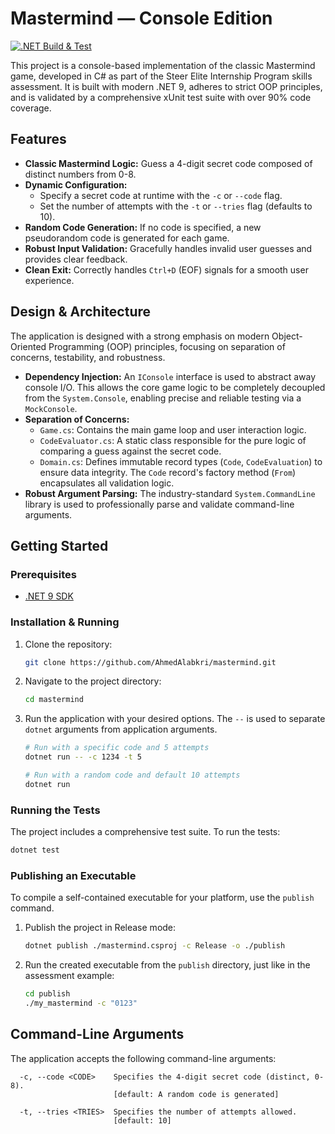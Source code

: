 # Mastermind — Console Edition

[![.NET Build & Test](https://github.com/AhmedAlabkri/mastermind/actions/workflows/build.yml/badge.svg)](https://github.com/AhmedAlabkri/mastermind/actions/workflows/build.yml)

This project is a console-based implementation of the classic Mastermind game, developed in C# as part of the Steer Elite Internship Program skills assessment. It is built with modern .NET 9, adheres to strict OOP principles, and is validated by a comprehensive xUnit test suite with over 90% code coverage.

## Features

*   **Classic Mastermind Logic:** Guess a 4-digit secret code composed of distinct numbers from 0-8.
*   **Dynamic Configuration:**
    *   Specify a secret code at runtime with the `-c` or `--code` flag.
    *   Set the number of attempts with the `-t` or `--tries` flag (defaults to 10).
*   **Random Code Generation:** If no code is specified, a new pseudorandom code is generated for each game.
*   **Robust Input Validation:** Gracefully handles invalid user guesses and provides clear feedback.
*   **Clean Exit:** Correctly handles `Ctrl+D` (EOF) signals for a smooth user experience.

## Design & Architecture

The application is designed with a strong emphasis on modern Object-Oriented Programming (OOP) principles, focusing on separation of concerns, testability, and robustness.

*   **Dependency Injection:** An `IConsole` interface is used to abstract away console I/O. This allows the core game logic to be completely decoupled from the `System.Console`, enabling precise and reliable testing via a `MockConsole`.
*   **Separation of Concerns:**
    *   `Game.cs`: Contains the main game loop and user interaction logic.
    *   `CodeEvaluator.cs`: A static class responsible for the pure logic of comparing a guess against the secret code.
    *   `Domain.cs`: Defines immutable record types (`Code`, `CodeEvaluation`) to ensure data integrity. The `Code` record's factory method (`From`) encapsulates all validation logic.
*   **Robust Argument Parsing:** The industry-standard `System.CommandLine` library is used to professionally parse and validate command-line arguments.

## Getting Started

### Prerequisites

*   [.NET 9 SDK](https://dotnet.microsoft.com/en-us/download/dotnet/9.0)

### Installation & Running

1.  Clone the repository:
    ```bash
    git clone https://github.com/AhmedAlabkri/mastermind.git
    ```
2.  Navigate to the project directory:
    ```bash
    cd mastermind
    ```
3.  Run the application with your desired options. The `--` is used to separate `dotnet` arguments from application arguments.
    ```bash
    # Run with a specific code and 5 attempts
    dotnet run -- -c 1234 -t 5

    # Run with a random code and default 10 attempts
    dotnet run
    ```


### Running the Tests

The project includes a comprehensive test suite. To run the tests:
```bash
dotnet test
```

### Publishing an Executable

To compile a self-contained executable for your platform, use the `publish` command.

1.  Publish the project in Release mode:
    ```bash
    dotnet publish ./mastermind.csproj -c Release -o ./publish
    ```

2.  Run the created executable from the `publish` directory, just like in the assessment example:
    ```bash
    cd publish
    ./my_mastermind -c "0123"
    ```


## Command-Line Arguments

The application accepts the following command-line arguments:

```text
  -c, --code <CODE>    Specifies the 4-digit secret code (distinct, 0-8).
                       [default: A random code is generated]

  -t, --tries <TRIES>  Specifies the number of attempts allowed.
                       [default: 10]
